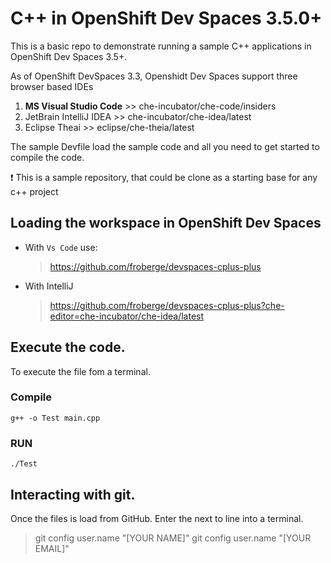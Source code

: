# C++ in OpenShift Dev Spaces 3.5.0+

This is a basic repo to demonstrate running a sample C++ applications in OpenShift Dev Spaces 3.5+.

As of OpenShift DevSpaces 3.3, Openshidt Dev Spaces support three browser based IDEs
1. __MS Visual Studio Code__ >> che-incubator/che-code/insiders
1. JetBrain IntelliJ IDEA >>  che-incubator/che-idea/latest
1. Eclipse Theai >> eclipse/che-theia/latest


The sample Devfile load the sample code and all you need to get started to compile the code.

:exclamation: This is a sample repository, that could be clone as a starting base for any c++ project


## Loading the workspace in OpenShift Dev Spaces

* With `Vs Code` use:
    > https://github.com/froberge/devspaces-cplus-plus

* With IntelliJ
    > https://github.com/froberge/devspaces-cplus-plus?che-editor=che-incubator/che-idea/latest

## Execute the code.

To execute the file fom a terminal.

### Compile
```
g++ -o Test main.cpp
```

### RUN

```
./Test
```

## Interacting with git.

Once the files is load from GitHub. Enter the next to line into a terminal.

> git config  user.name "[YOUR NAME]"
> git config  user.name "[YOUR EMAIL]"